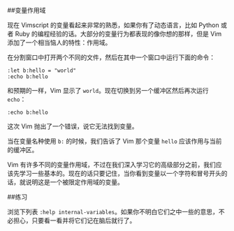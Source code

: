 ##变量作用域

现在 Vimscript 的变量看起来非常的熟悉，如果你有了动态语言，比如 Python 或者 Ruby 的编程经验的话。大部分的变量行为都表现的像你想的那样，但是 Vim 添加了一个相当恼人的特性：作用域。

在分割窗口中打开两个不同的文件，然后在其中一个窗口中运行下面的命令：

```vim
:let b:hello = "world"
:echo b:hello
```

和预期的一样，Vim 显示了 `world`。现在切换到另一个缓冲区然后再次运行 `echo`：

```vim
:echo b:hello
```

这次 Vim 抛出了一个错误，说它无法找到变量。

当在变量名种使用 `b:` 的时候，我们告诉了 Vim 那个变量 `hello` 应该作用与当前的缓冲区。

Vim 有许多不同的变量作用域，不过在我们深入学习它的高级部分之前，我们应该先学习一些基本的。现在的话只要记住，当你看到变量以一个字符和冒号开头的话，就说明这是一个被限定作用域的变量。

##练习

浏览下列表 `:help internal-variables`。如果你不明白它们之中一些的意思，不必担心，只要看一看并将它们记在脑后就行了。
